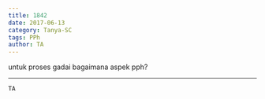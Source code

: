 ```yaml
---
title: 1842
date: 2017-06-13
category: Tanya-SC
tags: PPh
author: TA
---
```


untuk proses gadai bagaimana aspek pph?

---



`TA`
